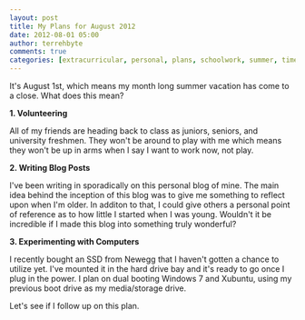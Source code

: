 ```yaml
---
layout: post
title: My Plans for August 2012
date: 2012-08-01 05:00
author: terrehbyte
comments: true
categories: [extracurricular, personal, plans, schoolwork, summer, time, volunteering, work]
---
```

It's August 1st, which means my month long summer vacation has come to a close. What does this mean?

<strong>1. Volunteering</strong>

All of my friends are heading back to class as juniors, seniors, and university freshmen. They won't be around to play with me which means they won't be up in arms when I say I want to work now, not play.

<strong>2. Writing Blog Posts</strong>

I've been writing in sporadically on this personal blog of mine. The main idea behind the inception of this blog was to give me something to reflect upon when I'm older. In additon to that, I could give others a personal point of reference as to how little I started when I was young. Wouldn't it be incredible if I made this blog into something truly wonderful?

<strong>3. Experimenting with Computers</strong>

I recently bought an SSD from Newegg that I haven't gotten a chance to utilize yet. I've mounted it in the hard drive bay and it's ready to go once I plug in the power. I plan on dual booting Windows 7 and Xubuntu, using my previous boot drive as my media/storage drive.

Let's see if I follow up on this plan.
